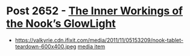 # Post 2652 - [The Inner Workings of the Nook&#8217;s GlowLight](https://www.ifixit.com/News/2652/the-inner-workings-of-the-nooks-glowlight)

- https://valkyrie.cdn.ifixit.com/media/2011/11/05153209/nook-tablet-teardown-600x400.jpeg [media item](media-28428.md)